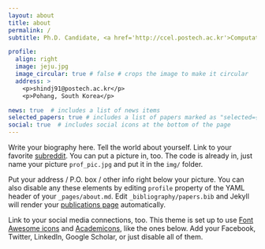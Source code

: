 ```yaml
---
layout: about
title: about
permalink: /
subtitle: Ph.D. Candidate, <a href='http://ccel.postech.ac.kr'>Computational Catalysis and Emerging Materials Laboratory (CCEL)</a>,<br> <a href='http://ce.postech.ac.kr'>Dept. of Chem. Eng.</a>, <a href='http://postech.ac.kr'>Pohang University of Science and Technology (POSTECH)</a>

profile:
  align: right
  image: jeju.jpg
  image_circular: true # false # crops the image to make it circular
  address: >
    <p>shindj91@postech.ac.kr</p>
    <p>Pohang, South Korea</p>

news: true  # includes a list of news items
selected_papers: true # includes a list of papers marked as "selected={true}"
social: true  # includes social icons at the bottom of the page
---
```


Write your biography here. Tell the world about yourself. Link to your favorite [subreddit](http://reddit.com). You can put a picture in, too. The code is already in, just name your picture `prof_pic.jpg` and put it in the `img/` folder.

Put your address / P.O. box / other info right below your picture. You can also disable any these elements by editing `profile` property of the YAML header of your `_pages/about.md`. Edit `_bibliography/papers.bib` and Jekyll will render your [publications page](/al-folio/publications/) automatically.

Link to your social media connections, too. This theme is set up to use [Font Awesome icons](http://fortawesome.github.io/Font-Awesome/) and [Academicons](https://jpswalsh.github.io/academicons/), like the ones below. Add your Facebook, Twitter, LinkedIn, Google Scholar, or just disable all of them.
